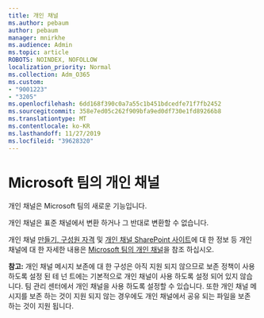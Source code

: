 ```yaml
---
title: 개인 채널
ms.author: pebaum
author: pebaum
manager: mnirkhe
ms.audience: Admin
ms.topic: article
ROBOTS: NOINDEX, NOFOLLOW
localization_priority: Normal
ms.collection: Adm_O365
ms.custom:
- "9001223"
- "3205"
ms.openlocfilehash: 6dd168f390c0a7a55c1b451bdcedfe71f7fb2452
ms.sourcegitcommit: 358e7ed05c262f909bfa9ed0df730e1fd89266b8
ms.translationtype: MT
ms.contentlocale: ko-KR
ms.lasthandoff: 11/27/2019
ms.locfileid: "39628320"
---
```

# <a name="private-channels-in-microsoft-teams"></a>Microsoft 팀의 개인 채널

개인 채널은 Microsoft 팀의 새로운 기능입니다. 

개인 채널은 표준 채널에서 변환 하거나 그 반대로 변환할 수 없습니다.

개인 채널 [만들기, 구성원 자격](https://docs.microsoft.com/MicrosoftTeams/private-channels#private-channel-creation-and-membership) 및 [개인 채널 SharePoint 사이트](https://docs.microsoft.com/MicrosoftTeams/private-channels#private-channel-sharepoint-sites)에 대 한 정보 등 개인 채널에 대 한 자세한 내용은 [Microsoft 팀의 개인 채널](https://docs.microsoft.com/MicrosoftTeams/private-channels)을 참조 하십시오. 

**참고:** 개인 채널 메시지 보존에 대 한 구성은 아직 지원 되지 않으므로 보존 정책이 사용 하도록 설정 된 테 넌 트에는 기본적으로 개인 채널이 사용 하도록 설정 되어 있지 않습니다. 팀 관리 센터에서 개인 채널을 사용 하도록 설정할 수 있습니다. 또한 개인 채널 메시지를 보존 하는 것이 지원 되지 않는 경우에도 개인 채널에서 공유 되는 파일을 보존 하는 것이 지원 됩니다.